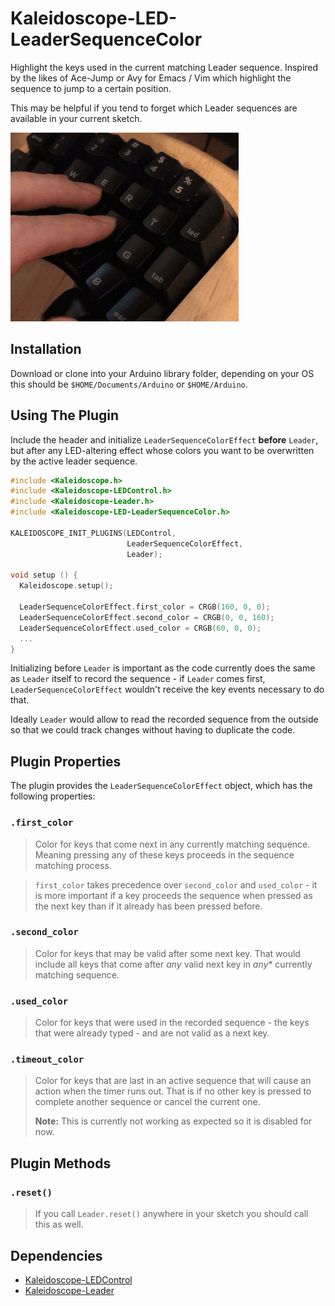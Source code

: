 # Kaleidoscope-LED-LeaderSequenceColor

Highlight the keys used in the current matching Leader sequence.
Inspired by the likes of Ace-Jump or Avy for Emacs / Vim which
highlight the sequence to jump to a certain position.

This may be helpful if you tend to forget which Leader sequences are
available in your current sketch.

![Recorded gif](./demo.gif)


## Installation

Download or clone into your Arduino library folder, depending on your
OS this should be `$HOME/Documents/Arduino` or `$HOME/Arduino`.

## Using The Plugin

Include the header and initialize `LeaderSequenceColorEffect`
**before** `Leader`, but after any LED-altering effect whose colors
you want to be overwritten by the active leader sequence.

```c++
#include <Kaleidoscope.h>
#include <Kaleidoscope-LEDControl.h>
#include <Kaleidoscope-Leader.h>
#include <Kaleidoscope-LED-LeaderSequenceColor.h>

KALEIDOSCOPE_INIT_PLUGINS(LEDControl,
                          LeaderSequenceColorEffect,
                          Leader);

void setup () {
  Kaleidoscope.setup();

  LeaderSequenceColorEffect.first_color = CRGB(160, 0, 0);
  LeaderSequenceColorEffect.second_color = CRGB(0, 0, 160);
  LeaderSequenceColorEffect.used_color = CRGB(60, 0, 0);
  ...
}
```

Initializing before `Leader` is important as the code currently does
the same as `Leader` itself to record the sequence - if `Leader` comes
first, `LeaderSequenceColorEffect` wouldn't receive the key events
necessary to do that.

Ideally `Leader` would allow to read the recorded sequence from the
outside so that we could track changes without having to duplicate the
code.

## Plugin Properties

The plugin provides the `LeaderSequenceColorEffect` object, which has
the following properties:

### `.first_color`

> Color for keys that come next in any currently matching sequence.
> Meaning pressing any of these keys proceeds in the sequence matching
> process.

> `first_color` takes precedence over `second_color` and
> `used_color` - it is more important if a key proceeds the sequence
> when pressed as the next key than if it already has been pressed
> before.

### `.second_color`

> Color for keys that may be valid after some next key. That would
> include all keys that come after *any* valid next key in *any**
> currently matching sequence.

### `.used_color`

> Color for keys that were used in the recorded sequence - the keys
> that were already typed - and are not valid as a next key.

### `.timeout_color`

> Color for keys that are last in an active sequence that will cause
> an action when the timer runs out. That is if no other key is
> pressed to complete another sequence or cancel the current one.
>
> **Note:** This is currently not working as expected so it is
> disabled for now.

## Plugin Methods

### `.reset()`

> If you call `Leader.reset()` anywhere in your sketch you should call
> this as well.

## Dependencies

* [Kaleidoscope-LEDControl](https://github.com/keyboardio/Kaleidoscope/tree/master/docs/plugins/LEDControl.md)
* [Kaleidoscope-Leader](https://github.com/keyboardio/Kaleidoscope/tree/master/docs/plugins/Leader.md)
